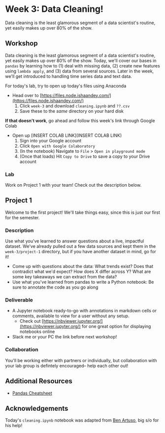 # Week 3: Data Cleaning!
Data cleaning is the least glamorous segment of a data scientist's routine, yet easily makes up over 80% of the show.

## Workshop 
Data cleaning is the least glamorous segment of a data scientist's routine, yet easily makes up over 80% of the show. Today, we'll cover our bases in `pandas` by learning how to (1) deal with missing data, (2) create new features using `lambda apply`, and (3) data from several sources. Later in the week, we'll get introduced to handling time series data and text data. 


For today's lab, try to open up today's files using Anaconda
- Head over to [https://files.node.ishaandey.com/](https://files.node.ishaandey.com/)
    1. Click `week-3` and download `cleaning.ipynb` and `??.csv`
    2. Save these to the *same* directory on your hard disk

**If that doesn't work**, go ahead and follow this week's link through Google Colab
- Open up [INSERT COLAB LINK](INSERT COLAB LINK) 
    1. Sign into your Google account
    2. Click `Open with Google Colaboratory`
    3. (In the notebook) Navigate to `File` > `Open in playground mode`
    4. (Once that loads) Hit `Copy to Drive` to save a copy to your Drive account 

### Lab
Work on Project 1 with your team! Check out the description below.

## Project 1
Welcome to the first project! We'll take things easy, since this is just our first for the semester.

### Description
Use what you've learned to answer questions about a live, impactful dataset. We've already pulled out a few data sources and kept them in the `week-3/project-1` directory, but if you have another dataset in mind, go for it!

- Come up with questions about the data: What trends exist? Does that contradict what we'd expect? How does X differ across Y? What are some key takeaways we can extract from the data?
- Use what you've learned from pandas to write a Python notebook: Be sure to annotate the code as you go along

### Deliverable
- A Jupyter notebook ready-to-go with annotations in markdown cells or comments, available to view for a user without any setup.
  - Check out [https://nbviewer.jupyter.org/](https://nbviewer.jupyter.org/) for one great option for displaying notebooks online
- Slack me or your PC the link before next workshop!

### Collaboration
You'll be working either with partners or individually, but collaboration with your lab group is defintely encouraged– help each other out!

## Additional Resources
- [Pandas Cheatsheet](https://pandas.pydata.org/Pandas_Cheat_Sheet.pdf)

## Acknowledgements
Today's `cleaning.ipynb` notebook was adapted from [Ben Artuso](https://github.com/benartuso/), big s/o for his help!



